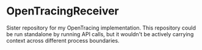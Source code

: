 # OpenTracingReceiver

Sister repository for my OpenTracing implementation. This repository could be run standalone by running API calls, but it wouldn't be actively carrying context across different process boundaries.
